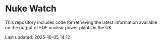 # Nuke Watch

This repository includes code for retrieving the latest information available on the output of EDF nuclear power plants in the UK.

Last updated: 2025-10-05 14:12